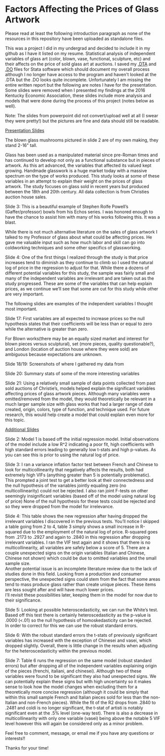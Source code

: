 # Factors Affecting the Prices of Glass Artwork
Please read at least the following introduction paragraph as none of the resources in this repository have been uploaded as standalone files.

This was a project I did in my undergrad and decided to include it in my github as I have it listed on my resume.
Statistical analysis of independent variables of glass art (color, blown, vase, functional, sculpture, etc) and their affects on the price of sold glass art at auctions.
I saved my [.DTA](https://github.com/evamintz/Factors_Affecting_GlassArt_Price/blob/master/Glass%20project.dta) and [.DO](https://github.com/evamintz/Factors_Affecting_GlassArt_Price/blob/master/Glass%20project%20do-file.do)
files for Stata software which should document my overall process although I no longer have access to the program and haven't looked at the .DTA but the .DO looks quite incomplete.
Unfortunately I am missing the entire written report but the following are notes I have for the presentation.
Some slides were removed when I presented my findings at the 2016 Kentucky Economic Association, these slides include
more analysis and models that were done during the process of this project (notes below as well).

Note: The slides from powerpoint did not convert/upload well at all (I swear they were pretty!) but the pictures are fine and data should still be readable.

[Presentation Slides](https://github.com/evamintz/Factors_Affecting_GlassArt_Price/blob/master/Factors%20Affecting%20the%20Prices%20of%20Glass%20Artwork.pdf)

The blown glass mushrooms pictured in slide 2 are of my own making, they stand 2-16" tall.

Glass has been used as a manipulated material since pre-Roman times and has continued to develop not only as a 
functional substance but in pieces of artwork.  As this art advanced, the variables that affected its valued kept 
growing.  Handmade glasswork is a huge market today with a massive spectrum on the type of works produced.  This 
study looks at some of these variables in an attempt to explain their weight on the prices of glass artwork.  The 
study focuses on glass sold in recent years but produced between the 18th and 20th century.  All data collection 
is from Christies auction house sales.  

Slide 3: This is a beautiful example of Stephen Rolfe Powell’s (Gaffer/professor) bowls from his Echos series. I was honored enough to have the chance to assist him with many of his works following this. It was a blast. 

While there is not much alternative literature on the sales of glass artwork I talked to my Professor of glass about what could be affecting prices.  He gave me valuable input such as how much labor and skill can go into coldworking techniques and some other specifics of glassworking.  

Slide 4: One of the first things I realized through the study is that price increases tend to diminish as they continue to 
climb so I used the natural log of price in the regression to adjust for that.  While there a dozens of different 
potential variables for this study, the sample was fairly small and many of the independent variables are irrelevant 
and are taken out as the study progressed.  These are some of the variables that can help explain prices, as we continue 
we’ll see that some are cut for this study while other are very important.

The following slides are examples of the independent variables I thought most important.

Slide 17:
First variables are all expected to increase prices so the null hypothesis states that their coefficients will be 
less than or equal to zero while the alternative is greater than zero.

For Blown works(there may be an equally sized market and interest for blown pieces versus sculptural), set 
(more pieces, quality questionable?), and London (location of auction house where they were sold) are ambiguous 
because expectations are unknown.

Slide 18/19: Screenshots of where I gathered my data from

Slide 20: Summary stats of some of the more interesting variables

Slide 21:
Using a relatively small sample of data points collected from past sold auctions of Christie’s, 
models helped explain the significant variables affecting prices of glass artwork pieces.  Although 
many variables were omitted/removed from the model, they would theoretically be relevant in a much 
larger sample size with glass works that had a larger range of date created, origin, colors, type of
function, and technique used.  For future research, this would help create a model that could explain
even more for this topic.

[Additional Slides](https://github.com/evamintz/Factors_Affecting_GlassArt_Price/blob/master/Additional%20Tests.pdf)

Slide 2: Model 1 is based off the initial regression model.  Initial observations of the model include a low R^2 
indicating a poor fit, high coefficients with high standard errors leading to generally low t-stats and 
high p-values. As you can see this is prior to using the natural log of price.  

Slide 3: I ran a variance inflation factor test between French and Chinese to look for multicollinearity that 
negatively affects the results, both had extremely high VIFs (anything greater than 5 is potentially problematic).  
This prompted a joint test to get a better look at their connectedness and the null hypothesis of the variables 
jointly equaling zero (no multicollinearity) could not be rejected.  I also ran joint F-tests on other seemingly 
insignificant variables (based off of the model using natural log of price) None of the null hypothesis for these 
tests could be rejected and so they were dropped from the model for irrelevance.

Slide 4: This table shows the new regression after having dropped the irrelevant variables I discovered in the 
previous tests.  You’ll notice I skipped a table going from 2 to 4, table 3 simply shows a small increase in 
R-squared due to the employment of the natural log of price. R-squared goes from .2173 to .2927 and again to .2840 
in this regression after dropping irrelevant variables.  I ran the VIF test again and it shows that there is no 
multicollinearity, all variables are safely below a score of 5.  There are a couple unexpected signs on the origin 
variables (Italian and Chinese, Chinese not shown) which could be due to omitted variables and the small sample size.  
Another potential issue is an incomplete literature review due to the lack of studies done in this field.  Looking 
from a production and consumer perspective, the unexpected signs could stem from the fact that some areas tend to 
mass produce glass rather than create unique pieces.  These items are less sought after and will have much lower prices.  
I’ll revisit these possibilities later, keeping them in the model for now due to their significance.  

Slide 5:
Looking at possible heteroscedasticity, we can run the White’s test. Based off this test there is certainly 
heteroscedasticity as the p-value is .0000 (<.01) so the null hypothesis of homoskedasticity can be rejected.  
In order to correct for this we can use the robust standard errors. 

Slide 6: With the robust standard errors the t-stats of previously significant variables has increased with 
the exception of Chinesei and vasei, which dropped slightly.  Overall, there is little change in the results 
when adjusting for the heteroscedasticity within the previous model.

Slide 7: Table 6 runs the regression on the same model (robust standard errors) but after dropping all of the 
independent variables explaining origin of the pieces (frenchi, italiani, and chinesei).  Although two of these 
variables were found to be significant they also had unexpected signs.  We can potentially explain these signs 
but with high uncertainty so it makes sense to look how the model changes when excluding them for a theoretically 
more concise regression (although it could be simply that within this small sample French and Italian pieces sold 
for less than the non-Italian and non-French pieces).  While the fit of the R2 drops from .2840 to .2481 and coldi 
is no longer significant, the t-stat of artisti is notably significant even at the .5% level (one-way test).  There 
is also a decrease in multicollinearity with only one variable (vasei) being above the notable 5 VIF level however 
this will again be considered only as a minor problem.  


Feel free to comment, message, or email me if you have any questions or interests!!

Thanks for your time!
